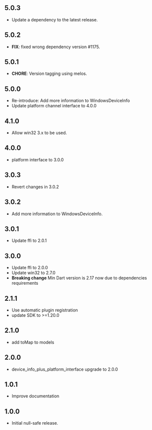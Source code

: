 ## 5.0.3

 - Update a dependency to the latest release.

## 5.0.2

 - **FIX**: fixed wrong dependency version #1175.

## 5.0.1

 - **CHORE**: Version tagging using melos.

## 5.0.0

- Re-introduce: Add more information to WindowsDeviceInfo
- Update platform channel interface to 4.0.0

## 4.1.0

- Allow win32 3.x to be used.

## 4.0.0

- platform interface to 3.0.0

## 3.0.3

- Revert changes in 3.0.2

## 3.0.2

- Add more information to WindowsDeviceInfo.

## 3.0.1

- Update ffi to 2.0.1

## 3.0.0

- Update ffi to 2.0.0
- Update win32 to 2.7.0
- **Breaking change** Min Dart version is 2.17 now due to dependencies requirements

## 2.1.1

- Use automatic plugin registration
- update SDK to >=1.20.0

## 2.1.0

- add toMap to models

## 2.0.0

- device_info_plus_platform_interface upgrade to 2.0.0

## 1.0.1

- Improve documentation

## 1.0.0

- Initial null-safe release.
